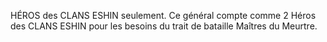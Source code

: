 HÉROS des CLANS ESHIN seulement. Ce général
compte comme 2 Héros des CLANS ESHIN pour
les besoins du trait de bataille Maîtres du Meurtre.
